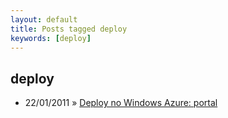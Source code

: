 ```yaml
---
layout: default
title: Posts tagged deploy
keywords: [deploy]
---
```

<h2 class="category">deploy</h2>
<ul class="posts">
<li>
<p>
<span class="date">22/01/2011</span> &raquo; 
<a href="/blog/deploy-no-windows-azure-portal">Deploy no Windows Azure: portal</a>
</p>
</li> 
</ul>
